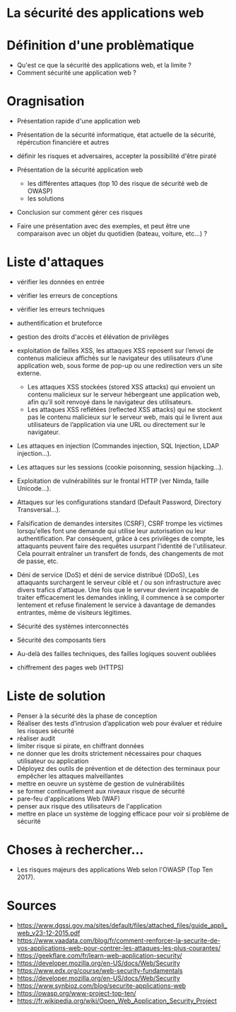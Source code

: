 La sécurité des applications web
======================

# Définition d'une problèmatique
- Qu'est ce que la sécurité des applications web, et la limite ?
- Comment sécurité une application web ?

# Oragnisation 
- Présentation rapide d'une application web
- Présentation de la sécurité informatique, état actuelle de la sécurité, répércution financiére et autres
- définir les risques et adversaires, accepter la possibilité d'être piraté
- Présentation de la sécurité application web
    - les différentes attaques (top 10 des risque de sécurité web de OWASP)
    - les solutions
- Conclusion sur comment gérer ces risques

- Faire une présentation avec des exemples, et peut être une comparaison avec un objet du quotidien (bateau, voiture, etc...) ?

# Liste d'attaques
- vérifier les données en entrée
- vérifier les erreurs de conceptions
- vérifier les erreurs techniques

- authentification et bruteforce
- gestion des droits d'accès et élévation de privilèges
- exploitation de failles XSS, les attaques XSS reposent sur l’envoi de contenus malicieux affichés sur le navigateur des utilisateurs d’une application web, sous forme de pop-up ou une redirection vers un site externe.
    - Les attaques XSS stockées (stored XSS attacks) qui envoient un contenu malicieux sur le serveur hébergeant une application web, afin qu’il soit renvoyé dans le navigateur des utilisateurs.  
    - Les attaques XSS reflétées (reflected XSS attacks) qui ne stockent pas le contenu malicieux sur le serveur web, mais qui le livrent aux utilisateurs de l’application via une URL ou directement sur le navigateur.
- Les attaques en injection (Commandes injection, SQL Injection, LDAP injection...).
- Les attaques sur les sessions (cookie poisonning, session hijacking...).
- Exploitation de vulnérabilités sur le frontal HTTP (ver Nimda, faille Unicode...).
- Attaques sur les configurations standard (Default Password, Directory Transversal...).
- Falsification de demandes intersites (CSRF), CSRF trompe les victimes lorsqu'elles font une demande qui utilise leur autorisation ou leur authentification. Par conséquent, grâce à ces privilèges de compte, les attaquants peuvent faire des requêtes usurpant l'identité de l'utilisateur. Cela pourrait entraîner un transfert de fonds, des changements de mot de passe, etc.
- Déni de service (DoS) et déni de service distribué (DDoS), Les attaquants surchargent le serveur ciblé et / ou son infrastructure avec divers trafics d'attaque. Une fois que le serveur devient incapable de traiter efficacement les demandes inkling, il commence à se comporter lentement et refuse finalement le service à davantage de demandes entrantes, même de visiteurs légitimes.
- Sécurité des systèmes interconnectés
- Sécurité des composants tiers
- Au-delà des failles techniques, des failles logiques souvent oubliées
- chiffrement des pages web (HTTPS)

# Liste de solution
- Penser à la sécurité dès la phase de conception
- Réaliser des tests d’intrusion d’application web pour évaluer et réduire les risques sécurité
- réaliser audit
- limiter risque si pirate, en chiffrant données
- ne donner que les droits strictement nécessaires pour chaques utilisateur ou application
- Déployez des outils de prévention et de détection des terminaux pour empêcher les attaques malveillantes
- mettre en oeuvre un système de gestion de vulnérabilités
- se former continuellement aux niveaux risque de sécurité
- pare-feu d'applications Web (WAF)
- penser aux risque des utilisateurs de l'application
- mettre en place un système de logging efficace pour voir si problème de sécurité


# Choses à rechercher...
- Les risques majeurs des applications Web selon l'OWASP (Top Ten 2017).

# Sources
- https://www.dgssi.gov.ma/sites/default/files/attached_files/guide_appli_web_v23-12-2015.pdf
- https://www.vaadata.com/blog/fr/comment-renforcer-la-securite-de-vos-applications-web-pour-contrer-les-attaques-les-plus-courantes/
- https://geekflare.com/fr/learn-web-application-security/
- https://developer.mozilla.org/en-US/docs/Web/Security
- https://www.edx.org/course/web-security-fundamentals
- https://developer.mozilla.org/en-US/docs/Web/Security
- https://www.synbioz.com/blog/securite-applications-web
- https://owasp.org/www-project-top-ten/
- https://fr.wikipedia.org/wiki/Open_Web_Application_Security_Project
